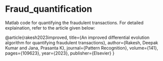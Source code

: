 # Fraud_quantification
Matlab code for quantifying the fraudulent transactions.
For detailed explaination, refer to the article given below:

@article{rakesh2023improved,
  title={An improved differential evolution algorithm for quantifying fraudulent transactions},
  author={Rakesh, Deepak Kumar and Jana, Prasanta K},
  journal={Pattern Recognition},
  volume={141},
  pages={109623},
  year={2023},
  publisher={Elsevier}
}
